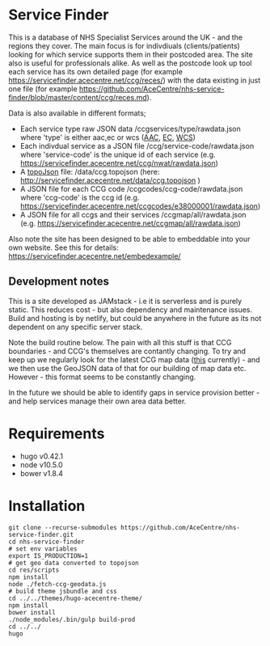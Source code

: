 # Service Finder

This is a database of NHS Specialist Services around the UK - and the regions they cover. The main focus is for indivdiuals (clients/patients) looking for which service supports them in their postcoded area. The site also is useful for professionals alike. As well as the postcode look up tool each service has its own detailed page (for example https://servicefinder.acecentre.net/ccg/reces/) with the data existing in just one file (for example https://github.com/AceCentre/nhs-service-finder/blob/master/content/ccg/reces.md). 

Data is also available in different formats;

- Each service type raw JSON data /ccgservices/type/rawdata.json where 'type' is either aac,ec or wcs ([AAC](https://servicefinder.acecentre.net/ccgservices/aac/rawdata.json), [EC](https://servicefinder.acecentre.net/ccgservices/ec/rawdata.json), [WCS](https://servicefinder.acecentre.net/ccgservices/wcs/rawdata.json))
- Each indivdual service as a JSON file /ccg/service-code/rawdata.json where 'service-code' is the unique id of each service (e.g. https://servicefinder.acecentre.net/ccg/nwat/rawdata.json)
- A [topoJson](https://github.com/topojson/topojson#topojson) file: /data/ccg.topojson (here: http://servicefinder.acecentre.net/data/ccg.topojson )
- A JSON file for each CCG code /ccgcodes/ccg-code/rawdata.json where 'ccg-code' is the ccg id (e.g. https://servicefinder.acecentre.net/ccgcodes/e38000001/rawdata.json)
- A JSON file for all ccgs and their services /ccgmap/all/rawdata.json (e.g. https://servicefinder.acecentre.net/ccgmap/all/rawdata.json)

Also note the site has been designed to be able to embeddable into your own website. See this for details: https://servicefinder.acecentre.net/embedexample/

## Development notes

This is a site developed as JAMstack - i.e it is serverless and is purely static. This reduces cost - but also dependency and maintenance issues. Build and hosting is by netlify, but could be anywhere in the future as its not dependent on any specific server stack. 

Note the build routine below. The pain with all this stuff is that CCG boundaries - and CCG's themselves are contantly changing. To try and keep up we regularly look for the latest CCG map data ([this](https://hub.arcgis.com/datasets/ons::clinical-commissioning-groups-april-2019-names-and-codes-in-england) currently) - and we then use the GeoJSON data of that for our building of map data etc. However - this format seems to be constantly changing. 

In the future we should be able to identify gaps in service provision better - and help services manage their own area data better. 

# Requirements

* hugo v0.42.1
* node v10.5.0
* bower v1.8.4

# Installation

```
git clone --recurse-submodules https://github.com/AceCentre/nhs-service-finder.git
cd nhs-service-finder
# set env variables
export IS_PRODUCTION=1
# get geo data converted to topojson
cd res/scripts
npm install
node ./fetch-ccg-geodata.js
# build theme jsbundle and css
cd ../../themes/hugo-acecentre-theme/
npm install
bower install
./node_modules/.bin/gulp build-prod
cd ../../
hugo
```
